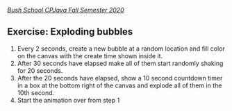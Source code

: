 
[_Bush School CPJava Fall Semester 2020_](https://chandrunarayan.github.io/cpjava/)

## Exercise: Exploding bubbles

1. Every 2 seconds, create a new bubble at a random location and fill color on the canvas with the create time shown inside it.
1. After 30 seconds have elapsed make all of them start randomly shaking for 20 seconds.
1. After the 20 seconds have elapsed, show a 10 second countdown timer in a box at the bottom right of the canvas and explode all of them in the 10th second.
1. Start the animation over from step 1